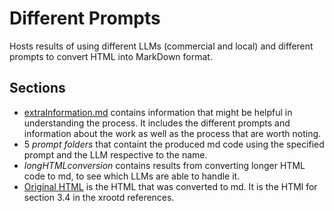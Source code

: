 # Different Prompts

Hosts results of using different LLMs (commercial and local) and different prompts to convert HTML into MarkDown format. 

## Sections
- [extraInformation.md](extraInformation.md) contains information that might be helpful in understanding the process. It includes the different prompts and information about the work as well as the process that are worth noting.
- 5 *prompt folders* that containt the produced md code using the specified prompt and the LLM respective to the name. 
- *longHTMLconversion* contains results from converting longer HTML code to md, to see which LLMs are able to handle it. 
- [Original HTML](original-3-4.html) is the HTML that was converted to md. It is the HTMl for section 3.4 in the xrootd references. 
